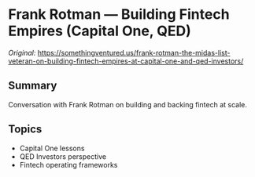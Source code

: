 <!-- Source: https://somethingventured.us/frank-rotman-the-midas-list-veteran-on-building-fintech-empires-at-capital-one-and-qed-investors/ -->
<!-- Cached on: October 7, 2025 -->

# Frank Rotman — Building Fintech Empires (Capital One, QED)

*Original:* https://somethingventured.us/frank-rotman-the-midas-list-veteran-on-building-fintech-empires-at-capital-one-and-qed-investors/

## Summary
Conversation with Frank Rotman on building and backing fintech at scale.

## Topics
- Capital One lessons
- QED Investors perspective
- Fintech operating frameworks
